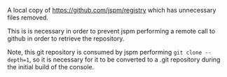 A local copy of https://github.com/jspm/registry which has unnecessary files removed.

This is is necessary in order to prevent jspm performing a remote call to github in order to retrieve the repository.

Note, this git repository is consumed by jspm performing `git clone --depth=1`, so it is necessary for it to be converted to
a .git repository during the initial build of the console.
